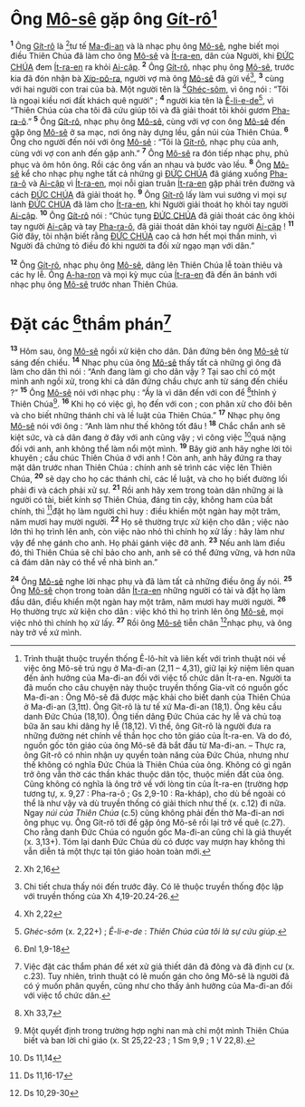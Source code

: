 # Ông [Mô-sê]() gặp ông [Gít-rô]()[^1-e0598193-f115-45d5-80e1-aef9b522e8b6]
<sup><b>1</b></sup> Ông [Gít-rô]() là [^1@-e0598193-f115-45d5-80e1-aef9b522e8b6]tư tế [Ma-đi-an]() và là nhạc phụ ông [Mô-sê](), nghe biết mọi điều Thiên Chúa đã làm cho ông [Mô-sê]() và [Ít-ra-en](), dân của Người, khi [ĐỨC CHÚA]() đem [Ít-ra-en]() ra khỏi [Ai-cập](). <sup><b>2</b></sup> Ông [Gít-rô](), nhạc phụ ông [Mô-sê](), trước kia đã đón nhận bà [Xíp-pô-ra](), người vợ mà ông [Mô-sê]() đã gửi về[^2-e0598193-f115-45d5-80e1-aef9b522e8b6], <sup><b>3</b></sup> cùng với hai người con trai của bà. Một người tên là [^2@-e0598193-f115-45d5-80e1-aef9b522e8b6][Ghéc-sôm](), vì ông nói : “Tôi là ngoại kiều nơi đất khách quê người” ; <sup><b>4</b></sup> người kia tên là [Ê-li-e-de]()[^3-e0598193-f115-45d5-80e1-aef9b522e8b6], vì “Thiên Chúa của cha tôi đã cứu giúp tôi và đã giải thoát tôi khỏi gươm [Pha-ra-ô]().” <sup><b>5</b></sup> Ông [Gít-rô](), nhạc phụ ông [Mô-sê](), cùng với vợ con ông [Mô-sê]() đến gặp ông [Mô-sê]() ở sa mạc, nơi ông này dựng lều, gần núi của Thiên Chúa. <sup><b>6</b></sup> Ông cho người đến nói với ông [Mô-sê]() : “Tôi là [Gít-rô](), nhạc phụ của anh, cùng với vợ con anh đến gặp anh.” <sup><b>7</b></sup> Ông [Mô-sê]() ra đón tiếp nhạc phụ, phủ phục và ôm hôn ông. Rồi các ông vấn an nhau và bước vào lều. <sup><b>8</b></sup> Ông [Mô-sê]() kể cho nhạc phụ nghe tất cả những gì [ĐỨC CHÚA]() đã giáng xuống [Pha-ra-ô]() và [Ai-cập]() vì [Ít-ra-en](), mọi nỗi gian truân [Ít-ra-en]() gặp phải trên đường và cách [ĐỨC CHÚA]() đã giải thoát họ. <sup><b>9</b></sup> Ông [Gít-rô]() lấy làm vui sướng vì mọi sự lành [ĐỨC CHÚA]() đã làm cho [Ít-ra-en](), khi Người giải thoát họ khỏi tay người [Ai-cập](). <sup><b>10</b></sup> Ông [Gít-rô]() nói : “Chúc tụng [ĐỨC CHÚA]() đã giải thoát các ông khỏi tay người [Ai-cập]() và tay [Pha-ra-ô](), đã giải thoát dân khỏi tay người [Ai-cập]() ! <sup><b>11</b></sup> Giờ đây, tôi nhận biết rằng [ĐỨC CHÚA]() cao cả hơn hết mọi thần minh, vì Người đã chứng tỏ điều đó khi người ta đối xử ngạo mạn với dân.”

<sup><b>12</b></sup> Ông [Gít-rô](), nhạc phụ ông [Mô-sê](), dâng lên Thiên Chúa lễ toàn thiêu và các hy lễ. Ông [A-ha-ron]() và mọi kỳ mục của [Ít-ra-en]() đã đến ăn bánh với nhạc phụ ông [Mô-sê]() trước nhan Thiên Chúa.

# Đặt các [^3@-e0598193-f115-45d5-80e1-aef9b522e8b6]thẩm phán[^4-e0598193-f115-45d5-80e1-aef9b522e8b6]
<sup><b>13</b></sup> Hôm sau, ông [Mô-sê]() ngồi xử kiện cho dân. Dân đứng bên ông [Mô-sê]() từ sáng đến chiều. <sup><b>14</b></sup> Nhạc phụ của ông [Mô-sê]() thấy tất cả những gì ông đã làm cho dân thì nói : “Anh đang làm gì cho dân vậy ? Tại sao chỉ có một mình anh ngồi xử, trong khi cả dân đứng chầu chực anh từ sáng đến chiều ?” <sup><b>15</b></sup> Ông [Mô-sê]() nói với nhạc phụ : “Ấy là vì dân đến với con để [^4@-e0598193-f115-45d5-80e1-aef9b522e8b6]thỉnh ý Thiên Chúa[^5-e0598193-f115-45d5-80e1-aef9b522e8b6]. <sup><b>16</b></sup> Khi họ có việc gì, họ đến với con ; con phân xử cho đôi bên và cho biết những thánh chỉ và lề luật của Thiên Chúa.” <sup><b>17</b></sup> Nhạc phụ ông [Mô-sê]() nói với ông : “Anh làm như thế không tốt đâu ! <sup><b>18</b></sup> Chắc chắn anh sẽ kiệt sức, và cả dân đang ở đây với anh cũng vậy ; vì công việc [^5@-e0598193-f115-45d5-80e1-aef9b522e8b6]quá nặng đối với anh, anh không thể làm nổi một mình. <sup><b>19</b></sup> Bây giờ anh hãy nghe lời tôi khuyên ; cầu chúc Thiên Chúa ở với anh ! Còn anh, anh hãy đứng ra thay mặt dân trước nhan Thiên Chúa : chính anh sẽ trình các việc lên Thiên Chúa, <sup><b>20</b></sup> sẽ dạy cho họ các thánh chỉ, các lề luật, và cho họ biết đường lối phải đi và cách phải xử sự. <sup><b>21</b></sup> Rồi anh hãy xem trong toàn dân những ai là người có tài, biết kính sợ Thiên Chúa, đáng tin cậy, không ham của bất chính, thì [^6@-e0598193-f115-45d5-80e1-aef9b522e8b6]đặt họ làm người chỉ huy : điều khiển một ngàn hay một trăm, năm mươi hay mười người. <sup><b>22</b></sup> Họ sẽ thường trực xử kiện cho dân ; việc nào lớn thì họ trình lên anh, còn việc nào nhỏ thì chính họ xử lấy : hãy làm như vậy để nhẹ gánh cho anh. Họ phải gánh việc đỡ anh. <sup><b>23</b></sup> Nếu anh làm điều đó, thì Thiên Chúa sẽ chỉ bảo cho anh, anh sẽ có thể đứng vững, và hơn nữa cả đám dân này có thể về nhà bình an.”

<sup><b>24</b></sup> Ông [Mô-sê]() nghe lời nhạc phụ và đã làm tất cả những điều ông ấy nói. <sup><b>25</b></sup> Ông [Mô-sê]() chọn trong toàn dân [Ít-ra-en]() những người có tài và đặt họ làm đầu dân, điều khiển một ngàn hay một trăm, năm mươi hay mười người. <sup><b>26</b></sup> Họ thường trực xử kiện cho dân : việc khó thì họ trình lên ông [Mô-sê](), mọi việc nhỏ thì chính họ xử lấy. <sup><b>27</b></sup> Rồi ông [Mô-sê]() tiễn chân [^7@-e0598193-f115-45d5-80e1-aef9b522e8b6]nhạc phụ, và ông này trở về xứ mình.

[^1-e0598193-f115-45d5-80e1-aef9b522e8b6]: Trình thuật thuộc truyền thống Ê-lô-hít và liên kết với trình thuật nói về việc ông Mô-sê trú ngụ ở Ma-đi-an (2,11 – 4,31), giữ lại kỷ niệm liên quan đến ảnh hưởng của Ma-đi-an đối với việc tổ chức dân Ít-ra-en. Người ta đã muốn cho câu chuyện này thuộc truyền thống Gia-vít có nguồn gốc Ma-đi-an : Ông Mô-sê đã được mặc khải cho biết danh của Thiên Chúa ở Ma-đi-an (3,1tt). Ông Gít-rô là tư tế xứ Ma-đi-an (18,1). Ông kêu cầu danh Đức Chúa (18,10). Ông tiến dâng Đức Chúa các hy lễ và chủ toạ bữa ăn sau khi dâng hy lễ (18,12). Vì thế, ông Gít-rô là người đưa ra những đường nét chính về thần học cho tôn giáo của Ít-ra-en. Và do đó, nguồn gốc tôn giáo của ông Mô-sê đã bắt đầu từ Ma-đi-an. – Thực ra, ông Gít-rô có nhìn nhận uy quyền toàn năng của Đức Chúa, nhưng như thế không có nghĩa Đức Chúa là Thiên Chúa của ông. Không có gì ngăn trở ông vẫn thờ các thần khác thuộc dân tộc, thuộc miền đất của ông. Cũng không có nghĩa là ông trở về với lòng tin của Ít-ra-en (trường hợp tương tự, x. 9,27 : Pha-ra-ô ; Gs 2,9-10 : Ra-kháp), cho dù bề ngoài có thể là như vậy và dù truyền thống có giải thích như thế (x. c.12) đi nữa. Ngay *núi của Thiên Chúa* (c.5) cũng không phải đền thờ Ma-đi-an nơi ông phục vụ. Ông Gít-rô tới để gặp ông Mô-sê rồi lại trở về quê (c.27). Cho rằng danh Đức Chúa có nguồn gốc Ma-đi-an cũng chỉ là giả thuyết (x. 3,13+). Tóm lại danh Đức Chúa dù có được vay mượn hay không thì vẫn diễn tả một thực tại tôn giáo hoàn toàn mới.
[^2-e0598193-f115-45d5-80e1-aef9b522e8b6]: Chi tiết chưa thấy nói đến trước đây. Có lẽ thuộc truyền thống độc lập với truyền thống của Xh 4,19-20.24-26.
[^3-e0598193-f115-45d5-80e1-aef9b522e8b6]: *Ghéc-sôm* (x. 2,22+) ; *Ê-li-e-de* : *Thiên Chúa của tôi là sự cứu giúp*.
[^4-e0598193-f115-45d5-80e1-aef9b522e8b6]: Việc đặt các thẩm phán để xét xử giả thiết dân đã đông và đã định cư (x. c.23). Tuy nhiên, trình thuật có lẽ muốn gán cho ông Mô-sê là người đã có ý muốn phân quyền, cũng như cho thấy ảnh hưởng của Ma-đi-an đối với việc tổ chức dân.
[^5-e0598193-f115-45d5-80e1-aef9b522e8b6]: Một quyết định trong trường hợp nghi nan mà chỉ một mình Thiên Chúa biết và ban lời chỉ giáo (x. St 25,22-23 ; 1 Sm 9,9 ; 1 V 22,8).
[^1@-e0598193-f115-45d5-80e1-aef9b522e8b6]: Xh 2,16
[^2@-e0598193-f115-45d5-80e1-aef9b522e8b6]: Xh 2,22
[^3@-e0598193-f115-45d5-80e1-aef9b522e8b6]: Đnl 1,9-18
[^4@-e0598193-f115-45d5-80e1-aef9b522e8b6]: Xh 33,7
[^5@-e0598193-f115-45d5-80e1-aef9b522e8b6]: Ds 11,14
[^6@-e0598193-f115-45d5-80e1-aef9b522e8b6]: Ds 11,16-17
[^7@-e0598193-f115-45d5-80e1-aef9b522e8b6]: Ds 10,29-30